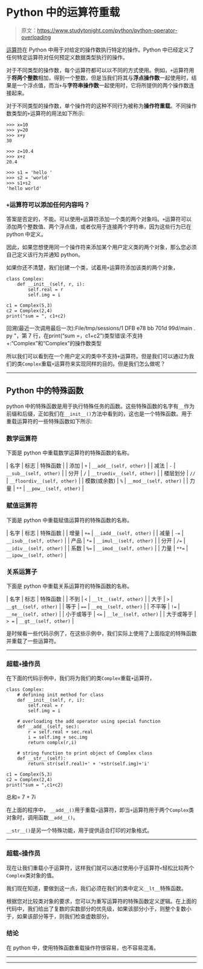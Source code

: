 # Python 中的运算符重载

> 原文：<https://www.studytonight.com/python/python-operator-overloading>

[运算符](operators-in-python)在 Python 中用于对给定的操作数执行特定的操作。Python 中已经定义了任何特定运算符对任何预定义数据类型执行的操作。

对于不同类型的操作数，每个运算符都可以以不同的方式使用。例如，`+`运算符用于**将两个整数**相加，得到一个整数，但是当我们将其与**浮点操作数**一起使用时，结果是一个浮点值，而当`+`与**字符串操作数**一起使用时，它将所提供的两个操作数连接起来。

对于不同类型的操作数，单个操作符的这种不同行为被称为**操作符重载**。不同操作数类型的`+`运算符的用法如下所示:

```
>>> x=10
>>> y=20
>>> x+y
30

>>> z=10.4
>>> x+z
20.4

>>> s1 = 'hello '
>>> s2 = 'world'
>>> s1+s2
'hello world' 
```

### `+`运算符可以添加任何内容吗？

答案是否定的，不能。可以使用`+`运算符添加一个类的两个对象吗。`+`运算符可以添加两个整数值、两个浮点值，或者仅用于连接两个字符串，因为这些行为已在 python 中定义。

因此，如果您想使用同一个操作符来添加某个用户定义类的两个对象，那么您必须自己定义该行为并通知 python。

如果你还不清楚，我们创建一个类，试着用`+`运算符添加该类的两个对象，

```
class Complex:
    def __init__(self, r, i):
        self.real = r
        self.img = i

c1 = Complex(5,3)
c2 = Complex(2,4)
print("sum = ", c1+c2) 
```

回溯(最近一次调用最后一次):File/tmp/sessions/1 DFB e78 bb 701d 99d/main . py "，第 7 行，在<module>print(“sum =，c1+c2”)类型错误:不支持+:“Complex”和“Complex”</module>的操作数类型

所以我们可以看到在一个用户定义的类中不支持`+`运算符。但是我们可以通过为我们的类`Complex`重载`+`运算符来实现同样的目的。但是我们怎么做呢？

* * *

## Python 中的特殊函数

python 中的特殊函数是用于执行特殊任务的函数。这些特殊函数的名字有`__`作为前缀和后缀，正如我们在`__init__()`方法中看到的，这也是一个特殊函数。用于重载运算符的一些特殊函数如下所示:

### 数学运算符

下面是 python 中重载数学运算符的特殊函数的名称。

| 名字 | 标志 | 特殊函数 |
| 添加 | `+` | `__add__(self, other)` |
| 减法 | `-` | `__sub__(self, other)` |
| 分开 | `/` | `__truediv__(self, other)` |
| 楼层划分 | `//` | `__floordiv__(self, other)` |
| 模数(或余数) | `%` | `__mod__(self, other)` |
| 力量 | `**` | `__pow__(self, other)` |

### 赋值运算符

下面是 python 中重载赋值运算符的特殊函数的名称。

| 名字 | 标志 | 特殊函数 |
| 增量 | `+=` | `__iadd__(self, other)` |
| 减量 | `-=` | `__isub__(self, other)` |
| 产品 | `*=` | `__imul__(self, other)` |
| 分开 | `/=` | `__idiv__(self, other)` |
| 系数 | `%=` | `__imod__(self, other)` |
| 力量 | `**=` | `__ipow__(self, other)` |

### 关系运算子

下面是 python 中重载关系运算符的特殊函数的名称。

| 名字 | 标志 | 特殊函数 |
| 不到 | `<` | `__lt__(self, other)` |
| 大于 | `>` | `__gt__(self, other)` |
| 等于 | `==` | `__eq__(self, other)` |
| 不平等 | `!=` | `__ne__(self, other)` |
| 小于或等于 | `<=` | `__le__(self, other)` |
| 大于或等于 | `> =` | `__gt__(self, other)` |

是时候看一些代码示例了，在这些示例中，我们实际上使用了上面指定的特殊函数并重载了一些运算符。

* * *

### 超载`+`操作员

在下面的代码示例中，我们将为我们的类`Complex`重载`+`运算符，

```
class Complex:
    # defining init method for class
    def __init__(self, r, i):
        self.real = r
        self.img = i

    # overloading the add operator using special function
    def __add__(self, sec):
        r = self.real + sec.real
        i = self.img + sec.img
        return complx(r,i)

    # string function to print object of Complex class
    def __str__(self):
        return str(self.real)+' + '+str(self.img)+'i'

c1 = Complex(5,3)
c2 = Complex(2,4)
print("sum = ",c1+c2)
```

总和= 7 + 7i

在上面的程序中， `__add__()`用于重载`+`运算符，即当`+`运算符用于两个`Complex`类对象时，调用函数`__add__()`。

`__str__()`是另一个特殊功能，用于提供适合打印的对象格式。

* * *

### 超载`<`操作员

现在让我们重载小于运算符，这样我们就可以通过使用小于运算符`<`轻松比较两个`Complex`类对象的值。

我们现在知道，要做到这一点，我们必须在我们的类中定义`__lt__`特殊函数。

根据您对比较类对象的要求，您可以为重写运算符的特殊函数定义逻辑。在上面的代码中，我们给出了复数的实数部分的优先级，如果该部分小于，则整个复数小于，如果该部分等于，则我们检查虚数部分。

### 结论

在 python 中，使用特殊函数重载操作符很容易，也不容易混淆。

* * *

* * *